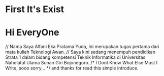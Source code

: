 # First It's Exist
# Hi EveryOne

// Nama Saya Alfani Eka Pratama Yuda, Ini merupakan tugas pertama dari mata kuliah Teknologi Awan.
// Saya kini sedang menempuh pendidikan Strata 1 dalam bidang kompetensi Teknik Informatika di Universitas Nahdlatul Ulama Sunan Giri Bojonegoro.
/* I Dont Know What Else Must I Write, sooo sorry... */
and thanks for read this simple introduce.
